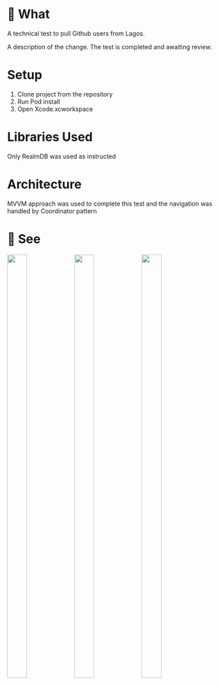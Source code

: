 
<!-- This template is **just a guide**, delete any and all parts which you don't need! -->

# 📲 What
A technical test to pull Github users from Lagos.

A description of the change.
The test is completed and awaiting review.

# Setup
1. Clone project from the repository
2. Run Pod install
3. Open Xcode.xcworkspace

# Libraries Used
Only RealmDB was used as instructed

# Architecture
MVVM approach was used to complete this test and the navigation was handled by Coordinator pattern

# 👀 See

<p float="left">
<img src="https://user-images.githubusercontent.com/39584544/161732528-f15aefaa-4baf-478b-90d6-e43e0eae76f2.jpeg" width="30%" height="50%"/>
<img src="https://user-images.githubusercontent.com/39584544/161732594-52437951-441b-4664-943d-2bcc8f4fd777.jpeg" width="30%" height="50%"/>
<img src="https://user-images.githubusercontent.com/39584544/161732804-67cff064-f4f3-4016-9bb7-3e60ce867e42.jpeg" width="30%" height="50%"/>
</p>
